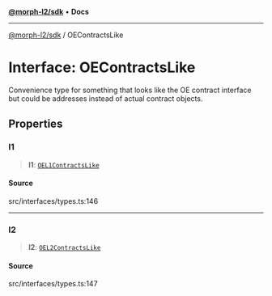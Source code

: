 [**@morph-l2/sdk**](../globals.md) • **Docs**

***

[@morph-l2/sdk](../globals.md) / OEContractsLike

# Interface: OEContractsLike

Convenience type for something that looks like the OE contract interface but could be
addresses instead of actual contract objects.

## Properties

### l1

> **l1**: [`OEL1ContractsLike`](../type-aliases/OEL1ContractsLike.md)

#### Source

src/interfaces/types.ts:146

***

### l2

> **l2**: [`OEL2ContractsLike`](../type-aliases/OEL2ContractsLike.md)

#### Source

src/interfaces/types.ts:147
